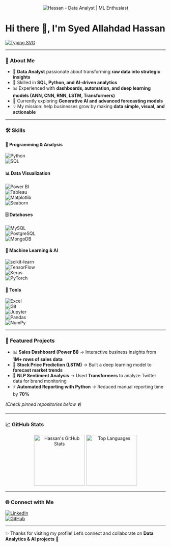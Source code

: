 <!-- Profile Banner (Optional) -->
<!-- You can create a banner in Canva and upload it to your repo, then replace the link below -->
<p align="center">
  <img src="(https://media.licdn.com/dms/image/v2/D5616AQGteE_nflXG1A/profile-displaybackgroundimage-shrink_350_1400/B56Zk5ZypMI0Ac-/0/1757604689391?e=1762387200&v=beta&t=IEAoUnzk9-qXgosjXehxYL1Xoh9TpEtp-yMkOHLSAnY)" alt="Hassan - Data Analyst | ML Enthusiast" />
</p>

# Hi there 👋, I'm Syed Allahdad Hassan  

[![Typing SVG](https://readme-typing-svg.demolab.com?font=Fira+Code&pause=1000&color=00C853&width=435&lines=Data+Analyst;Machine+Learning+Explorer;Turning+Data+into+Insights)](https://git.io/typing-svg)

---

### 🚀 About Me  
- 🎯 **Data Analyst** passionate about transforming **raw data into strategic insights**  
- 🧠 Skilled in **SQL, Python, and AI-driven analytics**  
- 📊 Experienced with **dashboards, automation, and deep learning models (ANN, CNN, RNN, LSTM, Transformers)**  
- 🌱 Currently exploring **Generative AI and advanced forecasting models**  
- 💡 My mission: help businesses grow by making **data simple, visual, and actionable**  

---

### 🛠 Skills  

#### 📌 Programming & Analysis  
![Python](https://img.shields.io/badge/Python-3776AB?style=for-the-badge&logo=python&logoColor=white)  
![SQL](https://img.shields.io/badge/SQL-336791?style=for-the-badge&logo=postgresql&logoColor=white)  

#### 📊 Data Visualization  
![Power BI](https://img.shields.io/badge/Power%20BI-F2C811?style=for-the-badge&logo=powerbi&logoColor=black)  
![Tableau](https://img.shields.io/badge/Tableau-E97627?style=for-the-badge&logo=tableau&logoColor=white)  
![Matplotlib](https://img.shields.io/badge/Matplotlib-11557C?style=for-the-badge&logo=plotly&logoColor=white)  
![Seaborn](https://img.shields.io/badge/Seaborn-4EABE6?style=for-the-badge)  

#### 🗄 Databases  
![MySQL](https://img.shields.io/badge/MySQL-4479A1?style=for-the-badge&logo=mysql&logoColor=white)  
![PostgreSQL](https://img.shields.io/badge/PostgreSQL-316192?style=for-the-badge&logo=postgresql&logoColor=white)  
![MongoDB](https://img.shields.io/badge/MongoDB-47A248?style=for-the-badge&logo=mongodb&logoColor=white)  

#### 🤖 Machine Learning & AI  
![scikit-learn](https://img.shields.io/badge/scikit--learn-F7931E?style=for-the-badge&logo=scikitlearn&logoColor=white)  
![TensorFlow](https://img.shields.io/badge/TensorFlow-FF6F00?style=for-the-badge&logo=tensorflow&logoColor=white)  
![Keras](https://img.shields.io/badge/Keras-D00000?style=for-the-badge&logo=keras&logoColor=white)  
![PyTorch](https://img.shields.io/badge/PyTorch-EE4C2C?style=for-the-badge&logo=pytorch&logoColor=white)  

#### 📂 Tools  
![Excel](https://img.shields.io/badge/Excel-217346?style=for-the-badge&logo=microsoft-excel&logoColor=white)  
![Git](https://img.shields.io/badge/Git-F05032?style=for-the-badge&logo=git&logoColor=white)  
![Jupyter](https://img.shields.io/badge/Jupyter-F37626?style=for-the-badge&logo=jupyter&logoColor=white)  
![Pandas](https://img.shields.io/badge/Pandas-150458?style=for-the-badge&logo=pandas&logoColor=white)  
![NumPy](https://img.shields.io/badge/NumPy-013243?style=for-the-badge&logo=numpy&logoColor=white)  

---

### 🚀 Featured Projects  

- 📊 **Sales Dashboard (Power BI)** → Interactive business insights from **1M+ rows of sales data**  
- 🤖 **Stock Price Prediction (LSTM)** → Built a deep learning model to **forecast market trends**  
- 🧠 **NLP Sentiment Analysis** → Used **Transformers** to analyze Twitter data for brand monitoring  
- ⚡ **Automated Reporting with Python** → Reduced manual reporting time by **70%**  

*(Check pinned repositories below ⬇️)*  

---

### 📈 GitHub Stats  

<p align="center">
  <img src="https://github-readme-stats.vercel.app/api?username=yourusername&show_icons=true&theme=radical" alt="Hassan's GitHub Stats" height="160"/>
  <img src="https://github-readme-stats.vercel.app/api/top-langs/?username=yourusername&layout=compact&theme=radical" alt="Top Languages" height="160"/>
</p>

---

### 🌐 Connect with Me  

[![LinkedIn](https://img.shields.io/badge/LinkedIn-blue?style=for-the-badge&logo=linkedin)](https://linkedin.com/in/yourusername)  
[![GitHub](https://img.shields.io/badge/GitHub-black?style=for-the-badge&logo=github)](https://github.com/SyedHassan007)  

---

✨ Thanks for visiting my profile! Let’s connect and collaborate on **Data Analytics & AI projects** 🚀  
